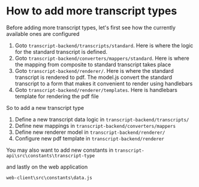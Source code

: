 # How to add more transcript types

Before adding more transcript types, let's first see
how the currently available ones are configured

1. Goto `transcript-backend/transcripts/standard`. Here is where the 
logic for the standard transcript is defined.
2. Goto `transcript-backend/converters/mappers/standard`. Here is where
the mapping from composite to standard transcript takes place
3. Goto `transcript-backend/renderer/`. Here is where the standard transcript
is rendered to pdf. The model.js convert the standard transcript to a form that
makes it convenient to render using handlebars
4. Goto `transcript-backend/renderer/templates`. Here is handlebars template for
rendering the pdf file


So to add a new transcript type

1. Define a new transcript data logic in `transcript-backend/transcripts/`
2. Define new mappings in `transcript-backend/converters/mappers`
3. Define new renderer model in `transcript-backend/renderer/`
4. Configure new pdf template in `transcript-backend/renderer`

You may also want to add new constants in 
`transcript-api\src\constants\transcript-type`

and lastly on the web application

`web-client\src\constants\data.js` 

